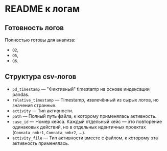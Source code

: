 # README к логам

## Готовность логов

Полностью готовы для анализа:
- `Q2`,
- `Q5`,
- `Q6`.

## Структура csv-логов

- `pd_timestamp` — "Фиктивный" timestamp на основе индексации pandas.
- `relative_timestamp` — Timestamp, извлечённый из сырых логов, но значения странные.
- `activity` — Тип активности.
- `path` — Полный путь файла, к которому применялась активность.
- `case_id` — Номер кейса. Каждый отдельный кейс — это повторение одинаковых действий, но в отдельных идентичных проектах (`Comnata_nmbr1`, `Comnata_nmbr2`, ...).
- `activity_file` — Тип активности вместе с файлом, к которому эта активность применялась.
